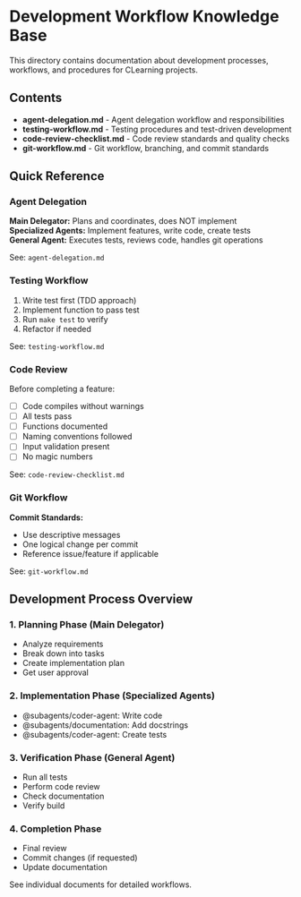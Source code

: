 # Development Workflow Knowledge Base

This directory contains documentation about development processes, workflows, and procedures for CLearning projects.

## Contents

- **agent-delegation.md** - Agent delegation workflow and responsibilities
- **testing-workflow.md** - Testing procedures and test-driven development
- **code-review-checklist.md** - Code review standards and quality checks
- **git-workflow.md** - Git workflow, branching, and commit standards

## Quick Reference

### Agent Delegation

**Main Delegator:** Plans and coordinates, does NOT implement  
**Specialized Agents:** Implement features, write code, create tests  
**General Agent:** Executes tests, reviews code, handles git operations

See: `agent-delegation.md`

### Testing Workflow

1. Write test first (TDD approach)
2. Implement function to pass test
3. Run `make test` to verify
4. Refactor if needed

See: `testing-workflow.md`

### Code Review

Before completing a feature:
- [ ] Code compiles without warnings
- [ ] All tests pass
- [ ] Functions documented
- [ ] Naming conventions followed
- [ ] Input validation present
- [ ] No magic numbers

See: `code-review-checklist.md`

### Git Workflow

**Commit Standards:**
- Use descriptive messages
- One logical change per commit
- Reference issue/feature if applicable

See: `git-workflow.md`

## Development Process Overview

### 1. Planning Phase (Main Delegator)

- Analyze requirements
- Break down into tasks
- Create implementation plan
- Get user approval

### 2. Implementation Phase (Specialized Agents)

- @subagents/coder-agent: Write code
- @subagents/documentation: Add docstrings
- @subagents/coder-agent: Create tests

### 3. Verification Phase (General Agent)

- Run all tests
- Perform code review
- Check documentation
- Verify build

### 4. Completion Phase

- Final review
- Commit changes (if requested)
- Update documentation

See individual documents for detailed workflows.
